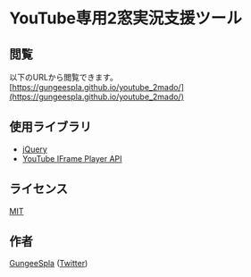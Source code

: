 YouTube専用2窓実況支援ツール
====

## 閲覧

以下のURLから閲覧できます。  
[https://gungeespla.github.io/youtube_2mado/](https://gungeespla.github.io/youtube_2mado/)

## 使用ライブラリ

- [jQuery](https://jquery.com/)
- [YouTube IFrame Player API](https://developers.google.com/youtube/iframe_api_reference)

## ライセンス

[MIT](https://github.com/GungeeSpla/effect_generator/blob/master/LICENSE)

## 作者

[GungeeSpla](https://github.com/GungeeSpla) ([Twitter](https://twitter.com/GungeeSpla))
